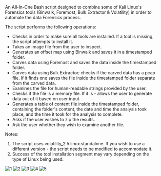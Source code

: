 An All-In-One Bash script designed to combine some of Kali Linux's Forensics tools (Binwalk, Foremost, Bulk Extractor & Volatility) in order to automate the data Forensics process.

The script performs the following operations:
- Checks in order to make sure all tools are installed. If a tool is missing, the script attempts to install it.
- Takes an image file from the user to inspect.
- Generates an offset map using Binwalk and saves it in a timestamped folder.
- Carves data using Foremost and saves the data inside the timestamped folder.
- Carves data using Bulk Extractor; checks if the carved data has a pcap file. If it finds one saves the file inside the timestamped folder separate from the carved data.
- Examines the file for human-readable strings provided by the user.
- Checks if the file is a memory file. If it is - allows the user to generate data out of it based on user input.
- Generates a table of content file inside the timestamped folder, containing the folder's content, the date and time the analysis took place, and the time it took for the analysis to complete.
- Asks if the user wishes to zip the results.
- Ask the user whether they wish to examine another file. 

Notes: 
1. The script uses volatility_2.5.linux.standalone. If you wish to use a different version - the script needs to be modified to accommodate it.
2. Success of the tool installation segment may vary depending on the type of Linux being used.

![1](https://github.com/icon5730/Data_Extractor/assets/166230648/bca14fe7-319f-4af8-9d45-69d637a0e8b0)
![2](https://github.com/icon5730/Data_Extractor/assets/166230648/3eadefbd-c6e4-4da1-bd4b-45c67f4a119c)
![3](https://github.com/icon5730/Data_Extractor/assets/166230648/0ee86e07-e2d7-4d9a-98a4-f309a4f36ae3)
![4](https://github.com/icon5730/Data_Extractor/assets/166230648/1f787042-9639-484f-be47-606ccea0aff8)
![5](https://github.com/icon5730/Data_Extractor/assets/166230648/3c1fa31e-5910-4f7b-9631-b8cdfdbf03b3)
